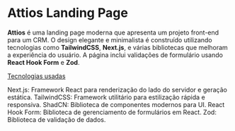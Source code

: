 # Attios Landing Page

**Attios** é uma landing page moderna que apresenta um projeto front-end para um CRM. O design elegante e minimalista é construído utilizando tecnologias como **TailwindCSS**, **Next.js**, e várias bibliotecas que melhoram a experiência do usuário. A página inclui validações de formulário usando **React Hook Form** e **Zod**.



[Tecnologias usadas](#Tecnologias-usadas)

Next.js: Framework React para renderização do lado do servidor e geração estática.
TailwindCSS: Framework utilitário para estilização rápida e responsiva.
ShadCN: Biblioteca de componentes modernos para UI.
React Hook Form: Biblioteca de gerenciamento de formulários em React.
Zod: Biblioteca de validação de dados.

